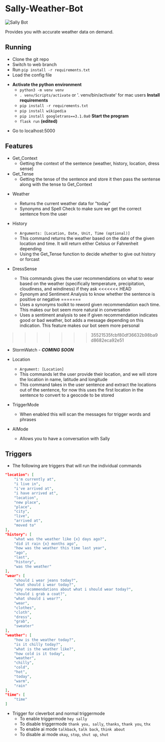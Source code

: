 # Sally-Weather-Bot

![Sally Bot](./images/1x/sally_v1_Asset%201.png)

Provides you with accurate weather data on demand.

## Running

- Clone the git repo
- Switch to web branch
- Run ``pip install -r requirements.txt``
- Load the config file

* **Activate the python environment**
  - `python3 -m venv venv`
  - `. venv/Scripts/activate` or '. venv/bin/activate' for mac users
    **Install requirements**
  - `pip install -r requirements.txt`
  - `pip install wikipedia`
  - `pip install googletrans==3.1.0a0`
    **Start the program**
  - `flask run` **(edited)**

- Go to localhost:5000


## Features

* Get_Context
  * Getting the context of the sentence (weather, history, location, dress sense)
* Get_Tense
  * Getting the tense of the sentence and store it then pass the sentense along with the tense to Get_Context

- Weather

  - Returns the current weather data for "today"
  - Synonyms and Spell Check to make sure we get the correct sentence from the user
- History

  - `Arguments: [Location, Date, Unit, Time (optional)]`
  - This command returns the weather based on the date of the given location and time. It will return either Celsius or Fahrenheit depending
  - Using the Get_Tense function to decide whether to give out history or forcast
- DressSense

  - This commands gives the user recommendations on what to wear based on the weather (specifically temperature, precipitation, cloudiness, and windiness) if they ask
<<<<<<< HEAD
  - Synonym and Sentiment Analysis to know whether the sentence is positive or negative
=======
  - Uses a synonyms toolkit to reword given recommendation each time. This makes our bot seem more natural in conversation 
  - Uses a sentiment analysis to see if given recommendation indicates good or bad weather, bot adds a message depending on this indication. This feature makes our bot seem more personal 

>>>>>>> 35521535fcbf80df36632b98ba9d8682eca92e51
- StormWatch - _**COMING SOON**_
- Location

  - `Argument: [Location]`
  - This commands let the user provide their location, and we will store the location in name, latitude and longitude
  - This command takes in the user sentence and extract the locations out of the sentence, for now this uses the first location in the sentence to convert to a geocode to be stored
- TriggerMode

  - When enabled this will scan the messages for trigger words and phrases
- AIMode

  - Allows you to have a conversation with Sally

## Triggers

- The following are triggers that will run the individual commands

```json
"location": [
	"i'm currently at",
	"i live in",
	"i've arrived at",
	"i have arrived at",
	"location",
	"new place",
	"place",
	"city",
	"live",
	"arrived at",
	"moved to"
],
"history": [
	"what was the weather like {x} days ago?",
	"did it rain {x} months ago",
	"how was the weather this time last year",
	"ago",
	"last",
	"history",
	"was the weather"
],
"wear": [
	"should i wear jeans today?",
	"what should i wear today?",
	"any recommendations about what i should wear today?",
	"should i grab a coat?",
	"what should i wear?",
	"wear",
	"clothes",
	"cloth",
	"dress",
	"grab",
	"sweater"
],
"weather": [
	"how is the weather today?",
	"is it chilly today?",
	"what is the weather like?",
	"how cold is it today",
	"weather",
	"chilly",
	"cold",
	"hot",
	"today",
	"warm",
	"rain"
],
"time": [
	"time"
]
```

- Trigger for cleverbot and normal triggermode
  - To enable triggermode
    `hey sally`
  - To disable triggermode
    `thank you, sally`, `thanks`, `thank you`, `thx`
  - To enable ai mode
    `talkback`, `talk back`, `think about`
  - To disable ai mode
    `okay`, `stop`, `shut up`, `shut`
